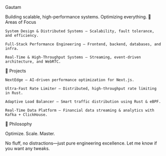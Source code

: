 Gautam

Building scalable, high-performance systems.
Optimizing everything.
🔹 Areas of Focus

    System Design & Distributed Systems – Scalability, fault tolerance, and efficiency.

    Full-Stack Performance Engineering – Frontend, backend, databases, and infra.

    Real-Time & High-Throughput Systems – Streaming, event-driven architecture, and WebRTC.

🔹 Projects

    NextEdge – AI-driven performance optimization for Next.js.

    Ultra-Fast Rate Limiter – Distributed, high-throughput rate limiting in Rust.

    Adaptive Load Balancer – Smart traffic distribution using Rust & eBPF.

    Real-Time Data Platform – Financial data streaming & analytics with Kafka + ClickHouse.

🔹 Philosophy

Optimize. Scale. Master.

No fluff, no distractions—just pure engineering excellence. Let me know if you want any tweaks.

